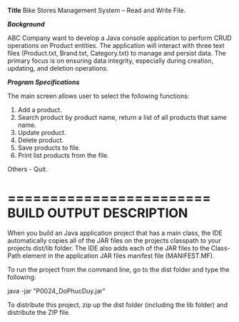 **Title**
Bike Stores Management System – Read and Write File.

_**Background**_

ABC Company want to develop a Java console application to perform CRUD operations on Product entities.
The application will interact with three text files (Product.txt, Brand.txt, Category.txt) to manage and persist
data. The primary focus is on ensuring data integrity, especially during creation, updating, and deletion
operations.

_**Program Specifications**_

The main screen allows user to select the following functions:

1. Add a product.
2. Search product by product name, return a list of all products that same name.
3. Update product.
4. Delete product.
5. Save products to file.
6. Print list products from the file.

Others - Quit.

========================
BUILD OUTPUT DESCRIPTION
========================

When you build an Java application project that has a main class, the IDE
automatically copies all of the JAR
files on the projects classpath to your projects dist/lib folder. The IDE
also adds each of the JAR files to the Class-Path element in the application
JAR files manifest file (MANIFEST.MF).

To run the project from the command line, go to the dist folder and
type the following:

java -jar "P0024_DoPhucDuy.jar" 

To distribute this project, zip up the dist folder (including the lib folder)
and distribute the ZIP file.
